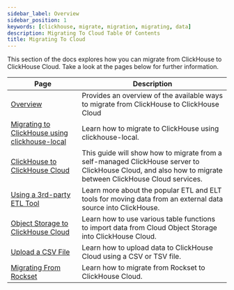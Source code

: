 ```yaml
---
sidebar_label: Overview
sidebar_position: 1
keywords: [clickhouse, migrate, migration, migrating, data]
description: Migrating To Cloud Table Of Contents
title: Migrating To Cloud
---
```


This section of the docs explores how you can migrate from ClickHouse to ClickHouse Cloud.
Take a look at the pages below for further information.

| Page                                                                                               | Description                                                                                                                                               |
|----------------------------------------------------------------------------------------------------|-----------------------------------------------------------------------------------------------------------------------------------------------------------|
| [Overview](/integrations/migration/overview)                                               | Provides an overview of the available ways to migrate from ClickHouse to ClickHouse Cloud                                                                 |
| [Migrating to ClickHouse using clickhouse-local](/cloud/migration/clickhouse-local)        | Learn how to migrate to ClickHouse using clickhouse-local.                                                                                                |                                                                                                |
| [ClickHouse to ClickHouse Cloud](/cloud/migration/clickhouse-to-cloud)                     | This guide will show how to migrate from a self-managed ClickHouse server to ClickHouse Cloud, and also how to migrate between ClickHouse Cloud services. |
| [Using a 3rd-party ETL Tool](/cloud/migration/etl-tool-to-clickhouse)                      | Learn more about the popular ETL and ELT tools for moving data from an external data source into ClickHouse.                                              |
| [Object Storage to ClickHouse Cloud](/integrations/migration/object-storage-to-clickhouse) | Learn how to use various table functions to import data from Cloud Object Storage into ClickHouse Cloud.                                                  |
| [Upload a CSV File](/integrations/migration/upload-a-csv-file)                             | Learn how to upload data to ClickHouse Cloud using a CSV or TSV file.                                                                                     |
| [Migrating From Rockset](/migrations/rockset)                                             | Learn how to migrate from Rockset to ClickHouse Cloud.                                                                                                    |